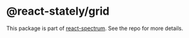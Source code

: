 # @react-stately/grid

This package is part of [react-spectrum](https://gitlab.com/watheia/spectrum). See the repo for more details.
